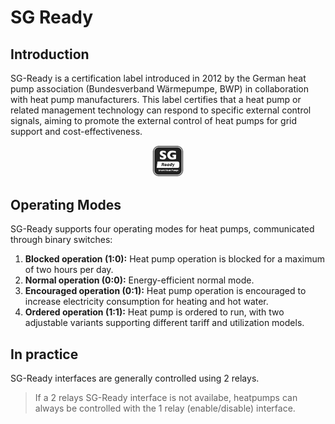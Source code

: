 # SG Ready


## Introduction
SG-Ready is a certification label introduced in 2012 by the German heat pump association (Bundesverband Wärmepumpe, BWP) in collaboration with heat pump manufacturers. This label certifies that a heat pump or related management technology can respond to specific external control signals, aiming to promote the external control of heat pumps for grid support and cost-effectiveness.

<div align=center>
<img width="10%" src="../_img/6_technical/sgready.jpg"/>
</div>


## Operating Modes
SG-Ready supports four operating modes for heat pumps, communicated through binary switches:

1. **Blocked operation (1:0):** Heat pump operation is blocked for a maximum of two hours per day.
2. **Normal operation (0:0):** Energy-efficient normal mode.
3. **Encouraged operation (0:1):** Heat pump operation is encouraged to increase electricity consumption for heating and hot water.
4. **Ordered operation (1:1):** Heat pump is ordered to run, with two adjustable variants supporting different tariff and utilization models.

## In practice
SG-Ready interfaces are generally controlled using 2 relays. 

>If a 2 relays SG-Ready interface is not availabe, heatpumps can always be controlled with the 1 relay (enable/disable) interface.